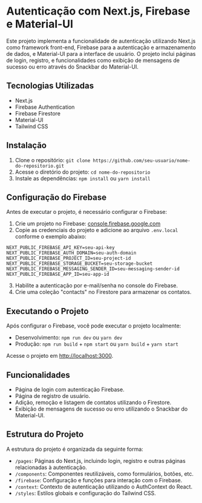# Autenticação com Next.js, Firebase e Material-UI

Este projeto implementa a funcionalidade de autenticação utilizando Next.js como framework front-end, Firebase para a autenticação e armazenamento de dados, e Material-UI para a interface de usuário. O projeto inclui páginas de login, registro, e funcionalidades como exibição de mensagens de sucesso ou erro através do Snackbar do Material-UI.

## Tecnologias Utilizadas

- Next.js
- Firebase Authentication
- Firebase Firestore
- Material-UI
- Tailwind CSS

## Instalação

1. Clone o repositório: `git clone https://github.com/seu-usuario/nome-do-repositorio.git`
2. Acesse o diretório do projeto: `cd nome-do-repositorio`
3. Instale as dependências: `npm install` ou `yarn install`

## Configuração do Firebase

Antes de executar o projeto, é necessário configurar o Firebase:

1. Crie um projeto no Firebase: [console.firebase.google.com](https://console.firebase.google.com)
2. Copie as credenciais do projeto e adicione ao arquivo `.env.local` conforme o exemplo abaixo:

```plaintext
NEXT_PUBLIC_FIREBASE_API_KEY=seu-api-key
NEXT_PUBLIC_FIREBASE_AUTH_DOMAIN=seu-auth-domain
NEXT_PUBLIC_FIREBASE_PROJECT_ID=seu-project-id
NEXT_PUBLIC_FIREBASE_STORAGE_BUCKET=seu-storage-bucket
NEXT_PUBLIC_FIREBASE_MESSAGING_SENDER_ID=seu-messaging-sender-id
NEXT_PUBLIC_FIREBASE_APP_ID=seu-app-id
```

3. Habilite a autenticação por e-mail/senha no console do Firebase.
4. Crie uma coleção "contacts" no Firestore para armazenar os contatos.

## Executando o Projeto

Após configurar o Firebase, você pode executar o projeto localmente:

- Desenvolvimento: `npm run dev` ou `yarn dev`
- Produção: `npm run build` + `npm start` ou `yarn build` + `yarn start`

Acesse o projeto em [http://localhost:3000](http://localhost:3000).

## Funcionalidades

- Página de login com autenticação Firebase.
- Página de registro de usuário.
- Adição, remoção e listagem de contatos utilizando o Firestore.
- Exibição de mensagens de sucesso ou erro utilizando o Snackbar do Material-UI.

## Estrutura do Projeto

A estrutura do projeto é organizada da seguinte forma:

- `/pages`: Páginas do Next.js, incluindo login, registro e outras páginas relacionadas à autenticação.
- `/components`: Componentes reutilizáveis, como formulários, botões, etc.
- `/firebase`: Configuração e funções para interação com o Firebase.
- `/context`: Contexto de autenticação utilizando o AuthContext do React.
- `/styles`: Estilos globais e configuração do Tailwind CSS.
